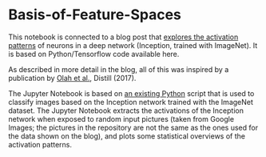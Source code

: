 # Basis-of-Feature-Spaces

This notebook is connected to a blog post that [explores the activation patterns](https://ptrrupprecht.wordpress.com/2017/11/14/the-basis-of-feature-spaces-in-deep-networks/) of neurons in a deep network (Inception, trained with ImageNet). It is based on Python/Tensorflow code available here.

As described in more detail in the blog, all of this was inspired by a publication by [Olah et al.](https://distill.pub/2017/feature-visualization/), Distill (2017).

The Jupyter Notebook is based on [an existing Python](https://github.com/tensorflow/models/blob/master/tutorials/image/imagenet/classify_image.py) script that is used to classify images based on the Inception network trained with the ImageNet dataset. The Jupyter Notebook extracts the activations of the Inception network when exposed to random input pictures (taken from Google Images; the pictures in the repository are not the same as the ones used for the data shown on the blog), and plots some statistical overviews of the activation patterns.
